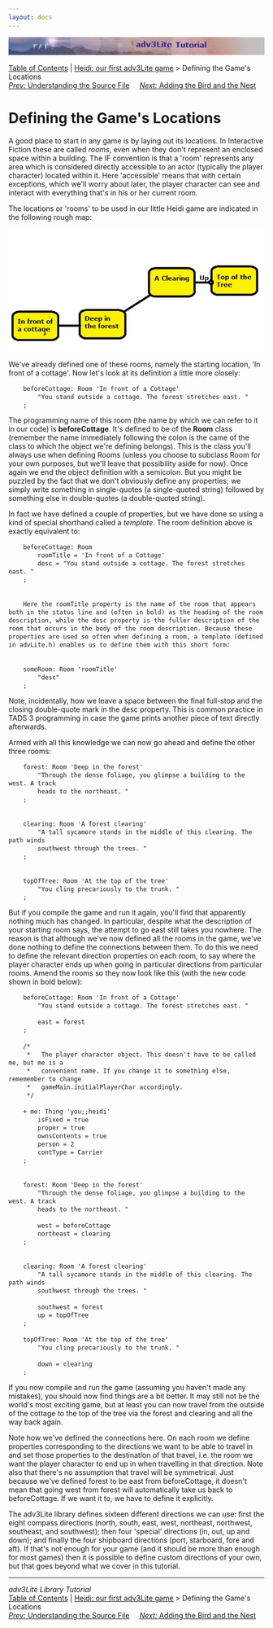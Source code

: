 ```yaml
---
layout: docs
---
```

<div class="topbar">

<img src="topbar.jpg" data-border="0" />

</div>

<div class="nav">

<a href="toc.html" class="nav">Table of Contents</a> \|
<a href="heidi.html" class="nav">Heidi: our first adv3Lite game</a> \>
Defining the Game's Locations  
<span class="navnp"><a href="understanding.html" class="nav"><em>Prev:</em> Understanding the
Source File</a>    
<a href="bird.html" class="nav"><em>Next:</em> Adding the Bird and the
Nest</a>     </span>

</div>



# Defining the Game's Locations

A good place to start in any game is by laying out its locations. In
Interactive Fiction these are called *rooms*, even when they don't
represent an enclosed space within a building. The IF convention is that
a 'room' represents any area which is considered directly accessible to
an actor (typically the player character) located within it. Here
'accessible' means that with certain exceptions, which we'll worry about
later, the player character can see and interact with everything that's
in his or her current room.

The locations or 'rooms' to be used in our little Heidi game are
indicated in the following rough map:

![](heidimap.jpg)

We've already defined one of these rooms, namely the starting location,
'In front of a cottage'. Now let's look at its definition a little more
closely:

```
    beforeCottage: Room 'In front of a Cottage'
        "You stand outside a cottage. The forest stretches east. "
    ;
```

The programming name of this room (the name by which we can refer to it
in our code) is **beforeCottage**. It's defined to be of the **Room**
class (remember the name immediately following the colon is the came of
the class to which the object we're defining belongs). This is the class
you'll always use when defining Rooms (unless you choose to subclass
Room for your own purposes, but we'll leave that possibility aside for
now). Once again we end the object definition with a semicolon. But you
might be puzzled by the fact that we don't obviously define any
properties; we simply write something in single-quotes (a single-quoted
string) followed by something else in double-quotes (a double-quoted
string).

In fact we have defined a couple of properties, but we have done so
using a kind of special shorthand called a *template*. The room
definition above is exactly equivalent to:

```
    beforeCottage: Room 
        roomTitle = 'In front of a Cottage'
        desc = "You stand outside a cottage. The forest stretches east. "
    ;


    Here the roomTitle property is the name of the room that appears both in the status line and (often in bold) as the heading of the room description, while the desc property is the fuller description of the room that occurs in the body of the room description. Because these properties are used so often when defining a room, a template (defined in advLite.h) enables us to define them with this short form:


    someRoom: Room 'roomTitle'
        "desc"
    ;
```

Note, incidentally, how we leave a space between the final full-stop and
the closing double-quote mark in the desc property. This is common
practice in TADS 3 programming in case the game prints another piece of
text directly afterwards.

Armed with all this knowledge we can now go ahead and define the other
three rooms:

```
    forest: Room 'Deep in the forest'
        "Through the dense foliage, you glimpse a building to the west. A track
        heads to the northeast. "
    ;


    clearing: Room 'A forest clearing'
        "A tall sycamore stands in the middle of this clearing. The path winds
        southwest through the trees. "
    ;


    topOfTree: Room 'At the top of the tree'
        "You cling precariously to the trunk. "
    ;
```

But if you compile the game and run it again, you'll find that
apparently nothing much has changed. In particular, despite what the
description of your starting room says, the attempt to go east still
takes you nowhere. The reason is that although we've now defined all the
rooms in the game, we've done nothing to define the connections between
them. To do this we need to define the relevant direction properties on
each room, to say where the player character ends up when going in
particular directions from particular rooms. Amend the rooms so they now
look like this (with the new code shown in bold below):

```
    beforeCottage: Room 'In front of a Cottage'
        "You stand outside a cottage. The forest stretches east. "
        
        east = forest
    ;

    /* 
     *   The player character object. This doesn't have to be called me, but me is a
     *   convenient name. If you change it to something else, rememember to change
     *   gameMain.initialPlayerChar accordingly.
     */

    + me: Thing 'you;;heidi'   
        isFixed = true    
        proper = true
        ownsContents = true
        person = 2   
        contType = Carrier    
    ;


    forest: Room 'Deep in the forest'
        "Through the dense foliage, you glimpse a building to the west. A track
        heads to the northeast. "
        
        west = beforeCottage
        northeast = clearing
    ;


    clearing: Room 'A forest clearing'
        "A tall sycamore stands in the middle of this clearing. The path winds
        southwest through the trees. "
        
        southwest = forest
        up = topOfTree
    ;

    topOfTree: Room 'At the top of the tree'
        "You cling precariously to the trunk. "
        
        down = clearing
    ;
```

If you now compile and run the game (assuming you haven't made any
mistakes), you should now find things are a bit better. It may still not
be the world's most exciting game, but at least you can now travel from
the outside of the cottage to the top of the tree via the forest and
clearing and all the way back again.

Note how we've defined the connections here. On each room we define
properties corresponding to the directions we want to be able to travel
in and set those properties to the destination of that travel, i.e. the
room we want the player character to end up in when travelling in that
direction. Note also that there's no assumption that travel will be
symmetrical. Just because we've defined forest to be east from
beforeCottage, it doesn't mean that going west from forest will
automatically take us back to beforeCottage. If we want it to, we have
to define it explicitly.

The adv3Lite library defines sixteen different directions we can use:
first the eight compass directions (north, south, east, west, northeast,
northwest, southeast, and southwest); then four 'special' directions
(in, out, up and down); and finally the four shipboard directions (port,
starboard, fore and aft). If that's not enough for your game (and it
should be more than enough for most games) then it is possible to define
custom directions of your own, but that goes beyond what we cover in
this tutorial.



------------------------------------------------------------------------

<div class="navb">

*adv3Lite Library Tutorial*  
<a href="toc.html" class="nav">Table of Contents</a> \|
<a href="heidi.html" class="nav">Heidi: our first adv3Lite game</a> \>
Defining the Game's Locations  
<span class="navnp"><a href="understanding.html" class="nav"><em>Prev:</em> Understanding the
Source File</a>    
<a href="bird.html" class="nav"><em>Next:</em> Adding the Bird and the
Nest</a>     </span>

</div>
